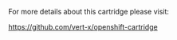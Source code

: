 For more details about this cartridge please visit:
 
https://github.com/vert-x/openshift-cartridge
